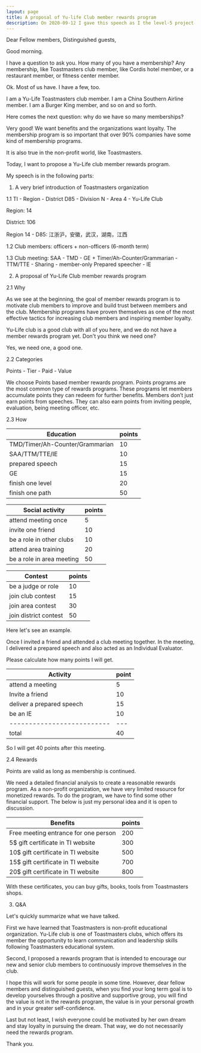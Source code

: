 ```yaml
---
layout: page
title: A proposal of Yu-life Club member rewards program
description: On 2020-09-12 I gave this speech as I the level-5 project-2 of my Pathways in Yulife club of Toastmaster.
---
```



Dear Fellow members,
Distinguished guests,

Good morning.

I have a question to ask you.
How many of you have a membership? Any membership, like Toastmasters
club member, like Cordis hotel member, or a restaurant member, or
fitness center member.

Ok. Most of us have. I have a few, too.

I am a Yu-Life Toastmasters club member. I am a China Southern Airline
member. I am a Burger King member, and so on and so forth.

Here comes the next question: why do we have so many memberships?

Very good! We want benefits and the organizations want loyalty. The
membership program is so important that over 90% companies have
some kind of membership programs.

It is also true in the non-profit world, like Toastmasters.

Today, I want to propose a Yu-Life club member rewards program.

My speech is in the following parts:

1. A very brief introduction of Toastmasters organization

1.1 TI - Region - District D85 - Division N - Area 4 - Yu-Life Club

Region: 14

District: 106

Region 14 - D85: 江浙沪，安徽，武汉，湖南，江西

1.2 Club members: officers + non-officers (6-month term)

1.3 Club meeting: SAA - TMD - GE + Timer/Ah-Counter/Grammarian
    - TTM/TTE - Sharing - member-only Prepared speecher - IE

2. A proposal of Yu-Life Club member rewards program

2.1 Why

As we see at the beginning, the goal of member rewards program
is to motivate club members to improve and build trust between
members and the club. Membership programs have proven
themselves as one of the most effective tactics for increasing
club members and inspiring member loyalty.

Yu-Life club is a good club with all of you here, and we do not
have a member rewards program yet. Don't you think we need one?

Yes, we need one, a good one.

2.2 Categories

Points - Tier - Paid - Value

We choose Points based member rewards program. Points programs
are the most common type of rewards programs. These programs
let members accumulate points they can redeem for further benefits.
Members don’t just earn points from speeches. They can also earn
points from inviting people, evaluation, being meeting officer, etc.

2.3 How

Education|points
---------|------
TMD/Timer/Ah-Counter/Grammarian | 10
SAA/TTM/TTE/IE                  | 10
prepared speech                 | 15
GE                              | 15
finish one level                | 20
finish one path                 | 50

Social activity|points
---------------|------
attend meeting once             | 5
invite one friend               | 10
be a role in other clubs        | 10
attend area training            | 20
be a role in area meeting       | 50

Contest|points
-------|------
be a judge or role             | 10
join club contest              | 15
join area contest              | 30
join district contest          | 50

Here let's see an example.

Once I invited a friend and attended a club meeting together. In
the meeting, I delivered a prepared speech and also acted as an
Individual Evaluator.

Please calculate how many points I will get.

Activity | point
-------- | -----
attend a meeting          | 5
Invite a friend           | 10
deliver a prepared speech | 15
be an IE                  | 10
--------------------------|---
total                     | 40

So I will get 40 points after this meeting.

2.4 Rewards

Points are valid as long as membership is continued.

We need a detailed financial analysis to create a reasonable
rewards program. As a non-profit organization, we have very
limited resource for monetized rewards. To do the program, we
have to find some other financial support. The below is just
my personal idea and it is open to discussion.

Benefits|points
--------|------
Free meeting entrance for one person | 200
5$ gift certificate in TI website    | 300
10$ gift certificate in TI website   | 500
15$ gift certificate in TI website   | 700
20$ gift certificate in TI website   | 800

With these certificates, you can buy gifts, books, tools
from Toastmasters shops.


3. Q&A

Let's quickly summarize what we have talked.

First we have learned that Toastmasters is non-profit educational
organization. Yu-Life club is one of Toastmasters clubs, which
offers its member the opportunity to learn communication and
leadership skills following Toastmasters educational system.

Second, I proposed a rewards program that is intended to encourage
our new and senior club members to continuously improve themselves
in the club.

I hope this will work for some people in some time. However, dear
fellow members and distinguished guests, when you find your long term
goal is to develop yourselves through a positive and supportive
group, you will find the value is not in the rewards program, the
value is in your personal growth and in your greater self-confidence.

Last but not least, I wish everyone could be motivated by her own
dream and stay loyalty in pursuing the dream. That way, we do not
necessarily need the rewards program.

Thank you.